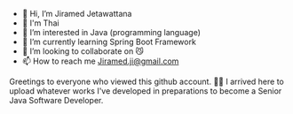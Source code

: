 - 👋 Hi, I’m Jiramed Jetawattana 
- 🙏 I'm Thai
- 👀 I’m interested in Java (programming language)  
- 🌱 I’m currently learning Spring Boot Framework
- 💞️ I’m looking to collaborate on 😼
- 📫 How to reach me Jiramed.ji@gmail.com

Greetings to everyone who viewed this github account. 🙏🙏
I arrived here to upload whatever works I've developed in preparations to become a Senior Java Software Developer.
<!---
JiramedFirst/JiramedFirst is a ✨ special ✨ repository because its `README.md` (this file) appears on your GitHub profile.
You can click the Preview link to take a look at your changes.
--->
